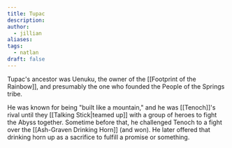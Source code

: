 ```yaml
---
title: Tupac
description: 
author:
  - jillian
aliases: 
tags:
  - natlan
draft: false
---
```

Tupac's ancestor was Uenuku, the owner of the [[Footprint of the Rainbow]], and presumably the one who founded the People of the Springs tribe.

He was known for being "built like a mountain," and he was [[Tenoch]]'s rival until they [[Talking Stick|teamed up]] with a group of heroes to fight the Abyss together. Sometime before that, he challenged Tenoch to a fight over the [[Ash-Graven Drinking Horn]] (and won). He later offered that drinking horn up as a sacrifice to fulfill a promise or something.